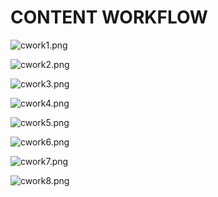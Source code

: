 # CONTENT WORKFLOW

<p><img src="https://vertexschool.instructure.com/courses/288/files/17060/preview?verifier=4WO1C8K4iOufEGH5h4KokGmnSTPZBHtwJKhcgNYg" alt="cwork1.png" data-api-endpoint="https://vertexschool.instructure.com/api/v1/courses/288/files/17060" data-api-returntype="File"></p>
<p><img src="https://vertexschool.instructure.com/courses/288/files/17061/preview?verifier=6CTgjKI01B9Vo6dlRbmh5nBwieOXkhxHTM5Ct0v5" alt="cwork2.png" data-api-endpoint="https://vertexschool.instructure.com/api/v1/courses/288/files/17061" data-api-returntype="File"></p>
<p><img src="https://vertexschool.instructure.com/courses/288/files/17062/preview?verifier=EW3KlyczmZnVGNmGS3yOod24YmBGCVIoH5UuWQij" alt="cwork3.png" data-api-endpoint="https://vertexschool.instructure.com/api/v1/courses/288/files/17062" data-api-returntype="File"></p>
<p><img src="https://vertexschool.instructure.com/courses/288/files/17063/preview?verifier=DNi39HWYLLbRAlSonTvsPkHtKszF0bjEjDPgrPdf" alt="cwork4.png" data-api-endpoint="https://vertexschool.instructure.com/api/v1/courses/288/files/17063" data-api-returntype="File"></p>
<p><img src="https://vertexschool.instructure.com/courses/288/files/17064/preview?verifier=Zpt2M8xTKkbnAaa0EchN83P34RneRo5wPKOtbsaj" alt="cwork5.png" data-api-endpoint="https://vertexschool.instructure.com/api/v1/courses/288/files/17064" data-api-returntype="File"></p>
<p><img src="https://vertexschool.instructure.com/courses/288/files/17065/preview?verifier=FotG2Fz2ZqpNBXEJeawROwlDgUIzPR9LH0g3QcoN" alt="cwork6.png" data-api-endpoint="https://vertexschool.instructure.com/api/v1/courses/288/files/17065" data-api-returntype="File"></p>
<p><img src="https://vertexschool.instructure.com/courses/288/files/17066/preview?verifier=4yfZZlJFMjvG6fTmHUcaLLywof7Mhe6PXaf4EKND" alt="cwork7.png" data-api-endpoint="https://vertexschool.instructure.com/api/v1/courses/288/files/17066" data-api-returntype="File"></p>
<p><img src="https://vertexschool.instructure.com/courses/288/files/17067/preview?verifier=3ZVHPl7dWqPHjEIkMYVrxwIPxd6OgebgU5KhH8TP" alt="cwork8.png" data-api-endpoint="https://vertexschool.instructure.com/api/v1/courses/288/files/17067" data-api-returntype="File"></p>
<p>&nbsp;</p>
